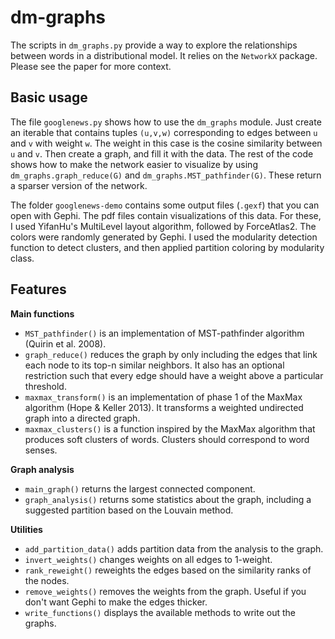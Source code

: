 # dm-graphs

The scripts in `dm_graphs.py` provide a way to explore the relationships between words in a distributional model. It relies on the `NetworkX` package. Please see the paper for more context.

## Basic usage
The file `googlenews.py` shows how to use the `dm_graphs` module. Just create an iterable that contains tuples `(u,v,w)` corresponding to edges between `u` and `v` with weight `w`. The weight in this case is the cosine similarity between `u` and `v`. Then create a graph, and fill it with the data. The rest of the code shows how to make the network easier to visualize by using `dm_graphs.graph_reduce(G)` and `dm_graphs.MST_pathfinder(G)`. These return a sparser version of the network.

The folder `googlenews-demo` contains some output files (`.gexf`) that you can open with Gephi. The pdf files contain visualizations of this data. For these, I used YifanHu's MultiLevel layout algorithm, followed by ForceAtlas2. The colors were randomly generated by Gephi. I used the modularity detection function to detect clusters, and then applied partition coloring by modularity class.

## Features

**Main functions**
* `MST_pathfinder()` is an implementation of MST-pathfinder algorithm (Quirin et al. 2008).
* `graph_reduce()` reduces the graph by only including the edges that link each node to its top-n similar neighbors. It also has an optional restriction such that every edge should have a weight above a particular threshold.
* `maxmax_transform()` is an implementation of phase 1 of the MaxMax algorithm (Hope & Keller 2013).
It transforms a weighted undirected graph into a directed graph.
* `maxmax_clusters()` is a function inspired by the MaxMax algorithm that produces soft clusters of words. Clusters should correspond to word senses.

**Graph analysis**
* `main_graph()` returns the largest connected component.
* `graph_analysis()` returns some statistics about the graph, including a suggested partition based on the Louvain method.

**Utilities**
* `add_partition_data()` adds partition data from the analysis to the graph.
* `invert_weights()` changes weights on all edges to 1-weight.
* `rank_reweight()` reweights the edges based on the similarity ranks of the nodes.
* `remove_weights()` removes the weights from the graph. Useful if you don't want Gephi to make the edges thicker.
* `write_functions()` displays the available methods to write out the graphs.
